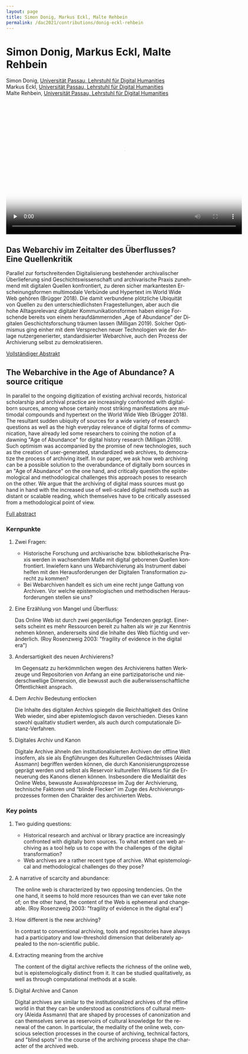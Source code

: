```yaml
---
layout: page
title: Simon Donig, Markus Eckl, Malte Rehbein
permalink: /dac2021/contributions/donig-eckl-rehbein
---
```


# Simon Donig, Markus Eckl, Malte Rehbein

Simon Donig, [Universität Passau, Lehrstuhl für Digital Humanities](https://www.phil.uni-passau.de/dh/)<br/>
Markus Eckl, [Universität Passau, Lehrstuhl für Digital Humanities](https://www.phil.uni-passau.de/dh/)<br/>
Malte Rehbein, [Universität Passau, Lehrstuhl für Digital Humanities](https://www.phil.uni-passau.de/dh/)

<video class="video-js" controls preload="none" width="640" height="360" poster="images/DonigEcklRehbein.png" data-setup="{}" style="margin:0 auto;">
  <source src="https://media.room3b.eu/dac_21/DonigEcklRehbein.webm" type="video/webm" />
  <source src="https://media.room3b.eu/dac_21/DonigEcklRehbein.mp4" type="video/mp4" />
  <p class="vjs-no-js">To view this video please enable JavaScript, and consider upgrading to a web browser that
    <a href="https://videojs.com/html5-video-support/" target="_blank">supports HTML5 video</a>
  </p>
</video>


<div class="language-container">
<section lang="de" markdown="1">

## Das Webarchiv im Zeitalter des Überflusses? Eine Quellenkritik

Parallel zur fortschreitenden Digitalisierung bestehender archivalischer Überlieferung sind Geschichtswissenschaft und archivarische Praxis zunehmend mit digitalen Quellen konfrontiert, zu deren sicher markantesten Erscheinungsformen multimodale Verbünde und Hypertext im World Wide Web gehören (Brügger 2018). Die damit verbundene plötzliche Ubiquität von Quellen zu den unterschiedlichsten Fragestellungen, aber auch die hohe Alltagsrelevanz digitaler Kommunikationsformen haben einige Forschende bereits von einem heraufdämmernden „Age of Abundance“ der Digitalen Geschichtsforschung träumen lassen (Milligan 2019). Solcher Optimismus ging einher mit dem Versprechen neuer Technologien wie der Anlage nutzergenerierter, standardisierter Webarchive, auch den Prozess der Archivierung selbst zu demokratisieren.

[Vollständiger Abstrakt](DonigEcklRehbein_de.pdf)

</section>
<section lang="en" markdown="1">

## The Webarchive in the Age of Abundance? A source critique

In parallel to the ongoing digitization of existing archival records, historical scholarship and archival practice are increasingly confronted with digital-born sources, among whose certainly most striking manifestations are multimodal compounds and hypertext on the World Wide Web (Brügger 2018). The resultant sudden ubiquity of sources for a wide variety of research questions as well as the high everyday relevance of digital forms of communication, have already led some researchers to coining the notion of a dawning "Age of Abundance" for digital history research (Milligan 2019). Such optimism was accompanied by the promise of new technologies, such as the creation of user-generated, standardized web archives, to democratize the process of archiving itself. In our paper, we ask how web archiving can be a possible solution to the overabundance of digitally born sources in an "Age of Abundance" on the one hand, and critically question the epistemological and methodological challenges this approach poses to research on the other. We argue that the archiving of digital mass sources must go hand in hand with the increased use of well-scaled digital methods such as distant or scalable reading, which themselves have to be critically assessed from a methodological point of view.

[Full abstract](DonigEcklRehbein_en.pdf)

</section>
</div>

<div class="language-container">
<section lang="de" markdown="1">

### Kernpunkte

1. Zwei Fragen:

    - Historische Forschung und archivarische bzw. bibliothekarische Praxis werden in wachsendem Maße mit digital geborenen Quellen konfrontiert. Inwiefern kann uns Webarchivierung als Instrument dabei helfen mit den Herausforderungen der Digitalen Transformation zurecht zu kommen?
    - Bei Webarchiven handelt es sich um eine recht junge Gattung von Archiven. Vor welche epistemologischen und methodischen Herausforderungen stellen sie uns?

2. Eine Erzählung von Mangel und Überfluss:

    Das Online Web ist durch zwei gegenläufige Tendenzen geprägt. Einerseits scheint es mehr Ressourcen bereit zu halten als wir je zur Kenntnis nehmen können, andererseits sind die Inhalte des Web flüchtig und veränderlich. (Roy Rosenzweig 2003: "fragility of evidence in the digital era")

3. Andersartigkeit des neuen Archivierens?

    Im Gegensatz zu herkömmlichen wegen des Archivierens hatten Werkzeuge und Repositorien von Anfang an eine partizipatorische und niederschwellige Dimension, die bewusst auch die außerwissenschaftliche Öffentlichkeit ansprach.

4. Dem Archiv Bedeutung entlocken

    Die Inhalte des digitalen Archivs spiegeln die Reichhaltigkeit des Online Web wieder, sind aber epistemlogisch davon verschieden. Dieses kann sowohl qualitativ studiert werden, als auch durch computationale Distanz-Verfahren.

5. Digitales Archiv und Kanon

    Digitale Archive ähneln den institutionalisierten Archiven der offline Welt insofern, als sie als Engführungen des Kulturellen Gedächtnisses (Aleida Assmann) begriffen werden können, die durch Kanonisierungsprozesse geprägt werden und selbst als Reservoir kulturellen Wissens für die Erneuerung des Kanons dienen können. Insbesondere die Medialität des Online Webs, bewusste Auswahlprozesse im Zug der Archivierung, technische Faktoren und “blinde Flecken” im Zuge des Archivierungsprozesses formen den Charakter des archivierten Webs.

</section>
<section lang="en" markdown="1">

### Key points

1. Two guiding questions:

    - Historical research and archival or library practice are increasingly confronted with digitally born sources. To what extent can web archiving as a tool help us to cope with the challenges of the digital transformation?
    - Web archives are a rather recent type of archive. What epistemological and methodological challenges do they pose?

2. A narrative of scarcity and abundance:

    The online web is characterized by two opposing tendencies. On the one hand, it seems to hold more resources than we can ever take note of; on the other hand, the content of the Web is ephemeral and changeable. (Roy Rosenzweig 2003: "fragility of evidence in the digital era")

3. How different is the new archiving?

    In contrast to conventional archiving, tools and repositories have always had a participatory and low-threshold dimension that deliberately appealed to the non-scientific public.

4. Extracting meaning from the archive

    The content of the digital archive reflects the richness of the online web, but is epistemologically distinct from it. It can be studied qualitatively, as well as through computational methods at a scale.

5. Digital Archive and Canon

    Digital archives are similar to the institutionalized archives of the offline world in that they can be understood as constrictions of cultural memory (Aleida Assmann) that are shaped by processes of canonization and can themselves serve as reservoirs of cultural knowledge for the renewal of the canon. In particular, the mediality of the online web, conscious selection processes in the course of archiving, technical factors, and "blind spots" in the course of the archiving process shape the character of the archived web.

</section>
</div>
